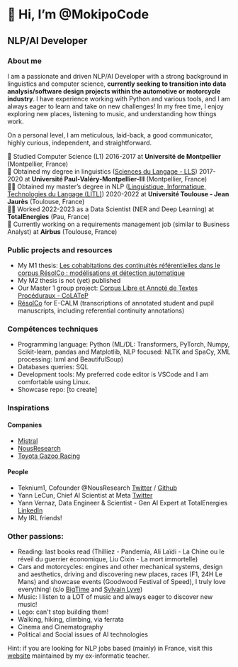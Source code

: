 # 👋 Hi, I’m @MokipoCode

## NLP/AI Developer 

### About me

I am a passionate and driven NLP/AI Developer with a strong background in linguistics and computer science, **currently seeking to transition into data analysis/software design projects within the automotive or motorcycle industry**. I have experience working with Python and various tools, and I am always eager to learn and take on new challenges! In my free time, I enjoy exploring new places, listening to music, and understanding how things work.

On a personal level, I am meticulous, laid-back, a good communicator, highly curious, independent, and straightforward.

🧒 Studied Computer Science (L1) 2016-2017 at **Université de Montpellier** (Montpellier, France)  
💬 Obtained my degree in linguistics ([Sciences du Langage - LLS](https://itic.www.univ-montp3.fr/fr/formations/offre-de-formation/licence-lmd-XA/arts-lettres-langues-ALL/licence-sciences-du-langage-hnd95q57.html)) 2017-2020 at **Université Paul-Valéry-Montpellier-III** (Montpellier, France)  
👨‍🎓 Obtained my master’s degree in NLP ([Linguistique, Informatique, Technologies du Langage (LITL)](https://sciences-du-langage.univ-tlse2.fr/accueil-sciences-du-langage/masters/master-sciences-du-langage-litl)) 2020-2022 at **Université Toulouse - Jean Jaurès** (Toulouse, France)  
👨‍💻 Worked 2022-2023 as a Data Scientist (NER and Deep Learning) at **TotalEnergies** (Pau, France)  
🛫 Currently working on a requirements management job (similar to Business Analyst) at **Airbus** (Toulouse, France)

### Public projects and resources

- My M1 thesis: [Les cohabitations des continuités référentielles dans le corpus RésolCo : modélisations et détection automatique](https://dante.univ-tlse2.fr/s/fr/item/13854)
- My M2 thesis is not (yet) published
- Our Master 1 group project: [Corpus Libre et Annoté de Textes Procéduraux - CoLATeP](https://www.ortolang.fr/market/corpora/colatep) 
- [RésolCo](http://redac.univ-tlse2.fr/corpus/resolco/) for E-CALM (transcriptions of annotated student and pupil manuscripts, including referential continuity annotations)

### Compétences techniques

- Programming language: Python (ML/DL: Transformers, PyTorch, Numpy, Scikit-learn, pandas and Matplotlib, NLP focused: NLTK and SpaCy, XML processing: lxml and BeautifulSoup)
- Databases queries: SQL
- Development tools: My preferred code editor is VSCode and I am comfortable using Linux.
- Showcase repo: [to create]

### Inspirations
#### Companies
- [Mistral](https://mistral.ai/fr/)
- [NousResearch](https://nousresearch.com/)
- [Toyota Gazoo Racing](https://toyotagazooracing.com/)

#### People
- Teknium1, Cofounder @NousResearch [Twitter](https://twitter.com/Teknium1) / [Github](https://github.com/sponsors/teknium1)
- Yann LeCun, Chief AI Scientist at Meta [Twitter](https://twitter.com/ylecun)
- Yann Vernaz, Data Engineer & Scientist - Gen AI Expert at TotalEnergies [LinkedIn](https://www.linkedin.com/in/yannvernaz/)
- My IRL friends!

### Other passions:

- Reading: last books read (Thilliez - Pandemia, Ali Laïdi - La Chine ou le réveil du guerrier économique, Liu Cixin - La mort immortelle) 
- Cars and motorcycles: engines and other mechanical systems, design and aesthetics, driving and discovering new places, races (F1, 24H Le Mans) and showcase events (Goodwood Festival of Speed), I truly love everything! (s/o [BigTime](https://www.youtube.com/@bigtimebigtimebigtime) and [Sylvain Lyve](https://www.youtube.com/@SylvainLyve/videos))
- Music: I listen to a LOT of music and always eager to discover new music!
- Lego: can't stop building them!
- Walking, hiking, climbing, via ferrata
- Cinema and Cinematography
- Political and Social issues of AI technologies 

Hint: if you are looking for NLP jobs based (mainly) in France, visit this [website](http://w3.erss.univ-tlse2.fr/membre/tanguy/offres.html) maintained by my ex-informatic teacher.

<!---
MokipoCode/MokipoCode is a ✨ special ✨ repository because its `README.md` (this file) appears on your GitHub profile.
You can click the Preview link to take a look at your changes.
--->
